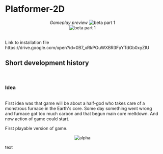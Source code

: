 # Platformer-2D 
<p align="center">
<i>Gameplay preview</i>
<img src="images/LoH Beta 0_1_1_2 preview part 1.gif" alt="beta part 1" align="bottom"><br>
<img src="images/LoH Beta 0_1_1_2 preview part 2.gif" alt="beta part 1">
</p>
<br>
Link to installation file <br>
https://drive.google.com/open?id=0B7_xRkPGuWXBR3FpYTdGb0xyZlU <br>
<h2>Short development history</h2><br>
<h3>Idea</h3><br>
First idea was that game will be about a half-god who takes care of a monstrous furnace in the Earth's core.
Some day something went wrong and furnace got too much carbon and that begun main core meltdown.
And now action of game could start.



First playable version of game.  
<p align="center">
<img src="images/LoH alpha 0_0_0_1 preview.gif" alt="alpha" ><br>
</p>
text
